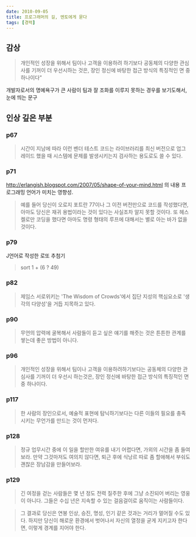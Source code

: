 ```yaml
---
date: 2010-09-05
title: 프로그래머의 길, 멘토에게 묻다
tags: [경력]
---
```


## 감상
> 개인적인 성장을 위해서 팀이나 고객을 이용하려 하기보다 공동체의 다양한 관심사를 기꺼이 더 우선시하는 것은,
 장인 정신에 바탕한 접근 방식의 특징적인 면 중 하나이다”

개발자로서의 명예욕구가 큰 사람이 팀과 잘 조화를 이루지 못하는 경우를 보기도해서, 눈에 띄는 문구

## 인상 깊은 부분

### p67
> 시간이 지남에 따라 이런 벤더 테스트 코드는 라이브러리를 최신 버전으로 업그레이드 했을 때 시스템에 문제를 발생시키는지 검사하는 용도로도 쓸 수 있다.

### p71
http://erlangish.blogspot.com/2007/05/shape-of-your-mind.html 의 내용
프로그래밍 언어가 미치는 영향성.

> 예를 들어 당신이 오로지 포트란 77이나 그 이전 버전만으로 코드를 작성했다면, 아마도 당신은 재귀 용법이라는 것이 있다는 사실조차 알지 못할 것이다. 또 헤스켈로만 코딩을 했다면 아마도 명령 형태의 루프에 대해서는 별로 아는 바가 없을 것이다.

### p79
J언어로 작성한 로또 추첨기

> sort 1 + (6 ? 49)

### p82
 > 제임스 서로위키는 'The Wisdom of Crowds'에서 집단 지성의 핵심요소로 '생각의 다양성'을 거듭 지목하고 있다.
 
### p90
> 무언의 압력에 굴복해서 사람들이 듣고 싶은 얘기를 해줏는 것은 튼튼한 관계를 쌓는데 좋은 방법이 아니다.

### p96
> 개인적인 성장을 위해서 팀이나 고객을 이용하려하기보다는 공동체의 다양한 관심사를 기꺼이 더 우선시 하는것은, 장인 정신에 바탕한 접근 방식의 특징적인 면 중 하나이다.

### p117
> 한 사람의 장인으로서, 예술적 표현에 탐닉하기보다는 다른 이들의 필요를 충족시키는 무언가를 만드는 것이 먼저다.

### p128
> 정규 업무시간 중에 이 일을 할만한 여유를 내기 어렵다면, 가외의 시간을 좀 들여보라. 만약 그것마저도 여의치 않다면, 퇴근 후에 식낭르 따로 좀 할애해서 부숴도 괜찮은 장남감을 만들어보라.

### p129
> 긴 여정을 걷는 사람들은 몇 년 정도 전력 질주한 후에 그냥 소진되어 버리는 영웅이 아니다. 그들은 수십 년은 지속할 수 있는 걸음걸이로 움직이는 사람들이다.

> 그 결과로 당신은 연봉 인상, 승진, 명성, 인기 같은 것과는 거리가 멀어질 수도 있다. 하지만 당신이 해로운 환경에서 벗어나서 자신의 열정을 굳게 지키고자 한다면, 이렇게 경계를 지어야 한다.

